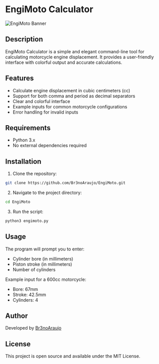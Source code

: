 # EngiMoto Calculator

![EngiMoto Banner](https://i.imgur.com/ss956mk.png)

## Description
EngiMoto Calculator is a simple and elegant command-line tool for calculating motorcycle engine displacement. It provides a user-friendly interface with colorful output and accurate calculations.

## Features
- Calculate engine displacement in cubic centimeters (cc)
- Support for both comma and period as decimal separators
- Clear and colorful interface
- Example inputs for common motorcycle configurations
- Error handling for invalid inputs

## Requirements
- Python 3.x
- No external dependencies required

## Installation
1. Clone the repository:
```bash
git clone https://github.com/Br3noAraujo/EngiMoto.git
```

2. Navigate to the project directory:
```bash
cd EngiMoto
```

3. Run the script:
```bash
python3 engimoto.py
```

## Usage
The program will prompt you to enter:
- Cylinder bore (in millimeters)
- Piston stroke (in millimeters)
- Number of cylinders

Example input for a 600cc motorcycle:
- Bore: 67mm
- Stroke: 42.5mm
- Cylinders: 4

## Author
Developed by [Br3noAraujo](https://github.com/Br3noAraujo)

## License
This project is open source and available under the MIT License. 